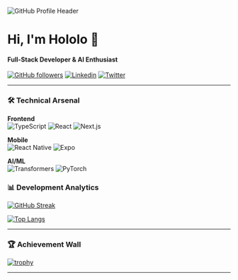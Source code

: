 ![GitHub Profile Header](https://arturssmirnovs.github.io/github-profile-readme-generator/images/banner.png)

# Hi, I'm HoIolo 👋
#### Full-Stack Developer & AI Enthusiast

[![GitHub followers](https://img.shields.io/github/followers/HoIolo?style=social)](https://github.com/HoIolo)
[![Linkedin](https://img.shields.io/badge/LinkedIn-0077B5?style=flat&logo=linkedin&logoColor=white)](https://www.linkedin.com/in/yourprofile)
[![Twitter](https://img.shields.io/badge/Twitter-1DA1F2?style=flat&logo=twitter&logoColor=white)](https://twitter.com/yourhandle)

---

### 🛠️ Technical Arsenal
**Frontend**  
![TypeScript](https://img.shields.io/badge/TypeScript-007ACC?style=flat&logo=typescript&logoColor=white)
![React](https://img.shields.io/badge/React-20232A?style=flat&logo=react&logoColor=61DAFB)
![Next.js](https://img.shields.io/badge/Next.js-000000?style=flat&logo=nextdotjs&logoColor=white)

**Mobile**  
![React Native](https://img.shields.io/badge/React_Native-20232A?style=flat&logo=react&logoColor=61DAFB)
![Expo](https://img.shields.io/badge/Expo-000020?style=flat&logo=expo&logoColor=white)

**AI/ML**  
![Transformers](https://img.shields.io/badge/Transformers.js-FF6F00?style=flat&logo=openai&logoColor=white)
![PyTorch](https://img.shields.io/badge/PyTorch-EE4C2C?style=flat&logo=pytorch&logoColor=white)


### 📊 Development Analytics
[![GitHub Streak](https://streak-stats.demolab.com/?user=HoIolo&theme=dark)](https://git.io/streak-stats)

[![Top Langs](https://github-readme-stats.vercel.app/api/top-langs/?username=HoIolo&layout=compact&theme=vision-friendly-dark)](https://github.com/anuraghazra/github-readme-stats)

---

### 🏆 Achievement Wall
[![trophy](https://github-profile-trophy.vercel.app/?username=HoIolo&theme=onedark&row=2&column=4)](https://github.com/ryo-ma/github-profile-trophy)

---

